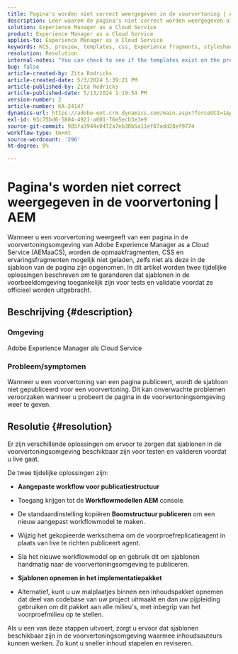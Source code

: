 ```yaml
---
title: Pagina's worden niet correct weergegeven in de voorvertoning | AEM
description: Leer waarom de pagina's niet correct worden weergegeven als u pagina's bekijkt in de voorvertoningsomgeving in Adobe Experience Manager as a Cloud Service.
solution: Experience Manager as a Cloud Service
product: Experience Manager as a Cloud Service
applies-to: Experience Manager as a Cloud Service
keywords: KCS, preview, templates, css, Experience fragments, stylesheets, publish, AEM, Experience Manager, AEMaaCS
resolution: Resolution
internal-notes: "You can check to see if the templates exist on the preview server by port forwarding to the preview pod, and then using URL's like this to determine what templates exist: http://localhost:8881/conf/wknd/settings/wcm/templates.7.json"
bug: false
article-created-by: Zita Rodricks
article-created-date: 5/3/2024 5:39:21 PM
article-published-by: Zita Rodricks
article-published-date: 5/13/2024 1:19:54 PM
version-number: 2
article-number: KA-24147
dynamics-url: https://adobe-ent.crm.dynamics.com/main.aspx?forceUCI=1&pagetype=entityrecord&etn=knowledgearticle&id=bda9b10f-7409-ef11-9f8a-6045bd026dc7
exl-id: 93c75bd6-5804-4921-a601-76e5ecb3e3e9
source-git-commit: 985fa3944c0472a7eb30b5a11ef87add28ef9774
workflow-type: tm+mt
source-wordcount: '296'
ht-degree: 0%

---
```


# Pagina&#39;s worden niet correct weergegeven in de voorvertoning | AEM


Wanneer u een voorvertoning weergeeft van een pagina in de voorvertoningsomgeving van Adobe Experience Manager as a Cloud Service (AEMaaCS), worden de opmaakfragmenten, CSS en ervaringsfragmenten mogelijk niet geladen, zelfs niet als deze in de sjabloon van de pagina zijn opgenomen. In dit artikel worden twee tijdelijke oplossingen beschreven om te garanderen dat sjablonen in de voorbeeldomgeving toegankelijk zijn voor tests en validatie voordat ze officieel worden uitgebracht.

## Beschrijving {#description}


### <b>Omgeving</b>

Adobe Experience Manager als Cloud Service



### <b>Probleem/symptomen</b>

Wanneer u een voorvertoning van een pagina publiceert, wordt de sjabloon niet gepubliceerd voor een voorvertoning. Dit kan onverwachte problemen veroorzaken wanneer u probeert de pagina in de voorvertoningsomgeving weer te geven.


## Resolutie {#resolution}


Er zijn verschillende oplossingen om ervoor te zorgen dat sjablonen in de voorvertoningsomgeving beschikbaar zijn voor testen en valideren voordat u live gaat.

De twee tijdelijke oplossingen zijn:

- <b>Aangepaste workflow voor publicatiestructuur</b>
- Toegang krijgen tot de<b> Workflowmodellen AEM</b> console.
- De standaardinstelling kopiëren <b>Boomstructuur publiceren</b> om een nieuw aangepast workflowmodel te maken.
- Wijzig het gekopieerde werkschema om de voorproefreplicatieagent in plaats van live te richten publiceert agent.
- Sla het nieuwe workflowmodel op en gebruik dit om sjablonen handmatig naar de voorvertoningsomgeving te publiceren.




- <b>Sjablonen opnemen in het implementatiepakket</b>
- Alternatief, kunt u uw malplaatjes binnen een inhoudspakket opnemen dat deel van codebase van uw project uitmaakt en dan uw pijpleiding gebruiken om dit pakket aan alle milieu&#39;s, met inbegrip van het voorproefmilieu op te stellen.


Als u een van deze stappen uitvoert, zorgt u ervoor dat sjablonen beschikbaar zijn in de voorvertoningsomgeving waarmee inhoudsauteurs kunnen werken. Zo kunt u sneller inhoud stapelen en reviseren.
